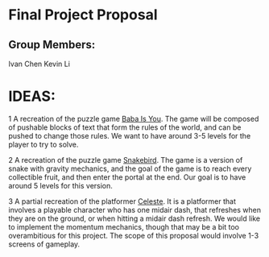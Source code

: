 # Final Project Proposal

## Group Members:

Ivan Chen
Kevin Li

# IDEAS:

1 A recreation of the puzzle game [Baba Is You](https://store.steampowered.com/app/736260/Baba_Is_You/). The game will be composed of pushable blocks of text that form the rules of the world, and can be pushed to change those rules. We want to have around 3-5 levels for the player to try to solve.

2 A recreation of the puzzle game [Snakebird](https://store.steampowered.com/app/357300/Snakebird/). The game is a version of snake with gravity mechanics, and the goal of the game is to reach every collectible fruit, and then enter the portal at the end. Our goal is to have around 5 levels for this version.

3 A partial recreation of the platformer [Celeste](https://store.steampowered.com/app/504230/Celeste/). It is a platformer that involves a playable character who has one midair dash, that refreshes when they are on the ground, or when hitting a midair dash refresh. We would like to implement the momentum mechanics, though that may be a bit too overambitious for this project. The scope of this proposal would involve 1-3 screens of gameplay.
